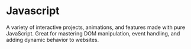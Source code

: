 # Javascript
A variety of interactive projects, animations, and features made with pure JavaScript. Great for mastering DOM manipulation, event handling, and adding dynamic behavior to websites.
